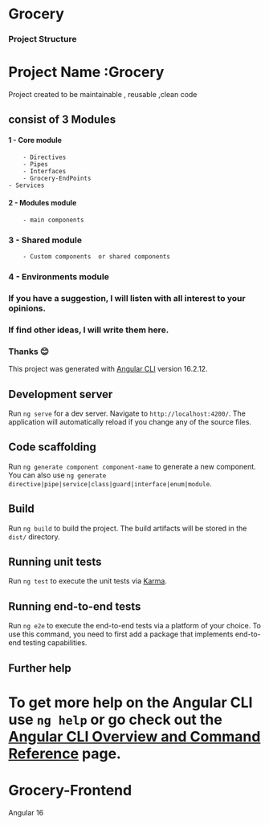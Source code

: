 
# Grocery

### Project Structure

# Project Name :Grocery

Project created to be maintainable ,  reusable ,clean code

## consist of 3 Modules
####	1 - Core module
		- Directives
		- Pipes
		- Interfaces
		- Grocery-EndPoints
    - Services
####	2 - Modules module
		- main components
###	3 - Shared module
		- Custom components  or shared components
###	4 - Environments module

### If you have a suggestion, I will listen with all interest to your opinions.
### If find other ideas, I will write them  here.
### Thanks  😊  
	



This project was generated with [Angular CLI](https://github.com/angular/angular-cli) version 16.2.12.

## Development server

Run `ng serve` for a dev server. Navigate to `http://localhost:4200/`. The application will automatically reload if you change any of the source files.

## Code scaffolding

Run `ng generate component component-name` to generate a new component. You can also use `ng generate directive|pipe|service|class|guard|interface|enum|module`.

## Build

Run `ng build` to build the project. The build artifacts will be stored in the `dist/` directory.

## Running unit tests

Run `ng test` to execute the unit tests via [Karma](https://karma-runner.github.io).

## Running end-to-end tests

Run `ng e2e` to execute the end-to-end tests via a platform of your choice. To use this command, you need to first add a package that implements end-to-end testing capabilities.

## Further help

To get more help on the Angular CLI use `ng help` or go check out the [Angular CLI Overview and Command Reference](https://angular.io/cli) page.
=======
# Grocery-Frontend
Angular 16
